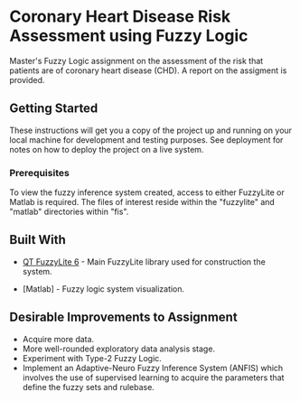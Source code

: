 # Coronary Heart Disease Risk Assessment using Fuzzy Logic

Master's Fuzzy Logic assignment on the assessment of the risk that patients are of coronary heart disease (CHD). 
A report on the assigment is provided. 

## Getting Started

These instructions will get you a copy of the project up and running on your local machine for development and testing purposes. See deployment for notes on how to deploy the project on a live system.

### Prerequisites

To view the fuzzy inference system created, access to either FuzzyLite or Matlab is required. The files of interest reside within the "fuzzylite" and "matlab" directories within "fis".  

## Built With

* [QT FuzzyLite 6](https://fuzzylite.com/) - Main FuzzyLite library used for construction the system. 

* [Matlab] - Fuzzy logic system visualization. 

## Desirable Improvements to Assignment 

* Acquire more data.
* More well-rounded exploratory data analysis stage. 
* Experiment with Type-2 Fuzzy Logic. 
* Implement an Adaptive-Neuro Fuzzy Inference System (ANFIS) which involves the use of supervised learning to acquire the parameters that define the fuzzy sets and rulebase. 

